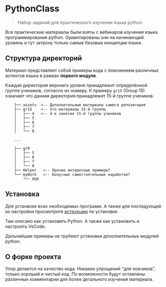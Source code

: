 # PythonClass

> Набор заданий для практического изучения языка python.

Все практические материалы были взяты с вебинаров изучения языка
программирования python.
Ориантированы они на начинающий уровень и тут затрону только самые
базовые концепции языка.


## Структура директорий

Материал представляет собой примеры кода с пояснением различных
аспектов языка в рамках **первого модуля**.

Каждая директория верхнего уровня принадлежит определённой группе
учеников, согласно их номеру.
К прмиеру `gr15` (Group 15) означает что данная директория принадлежит
15-й группе учеников.

```
    ├── assets  <-- Дополнительные материалы самого репозитория
    ├── gr15    <-- Это материалы 15-й группы
    │   ├── 4   <-- 4-е занятие 15-й группы учеников
    │   ├── 5
    │   ├── 6
    │   ├── 7
    │   └── 8

    ...

    ├── gr9
    │   ├── 5
    │   ├── 6
    │   ├── 7
    │   └── 8
    ├── Helper   <-- Прочие интересные примеры?
    └── myWork   <-- Бонусные самостоятельные наработки?
        └── X&O
```


## Установка

Для устанвоке всех необходимых программ.
А также для последующей их настройки просмотрите
[иструкцию](install.md) по установке.

Там описано как установить Python.
А также как установить и настроить VsCode.

Дальнейшие примеры не трубеют установки дпоолнительных модулей python.


## О форке проекта

Упор делается на качество кода.
Никаких упрощений "для новчиков", только хороший и чистый код.
По возможности будут оставлены различные комментарии для более
детального изучения материала.
